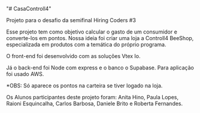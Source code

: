 "# CasaControll4" 

Projeto para o desafio da semifinal Hiring Coders #3

Esse projeto tem como objetivo calcular o gasto de um consumidor e converte-los em pontos.
Nossa ideia foi criar uma loja a Controll4 BeeShop, especializada em produtos com a temática do próprio programa.

O front-end foi desenvolvido com as soluções Vtex Io.

Já o back-end foi Node com express e o banco o Supabase. Para aplicação foi usado AWS.

*OBS: Só aparece os pontos na carteira se tiver logado na loja.

Os Alunos participantes deste projeto foram: 
Anita Hino, Paula Lopes, Raioni Esquincalha, Carlos Barbosa, Daniele Brito e Roberta Fernandes.